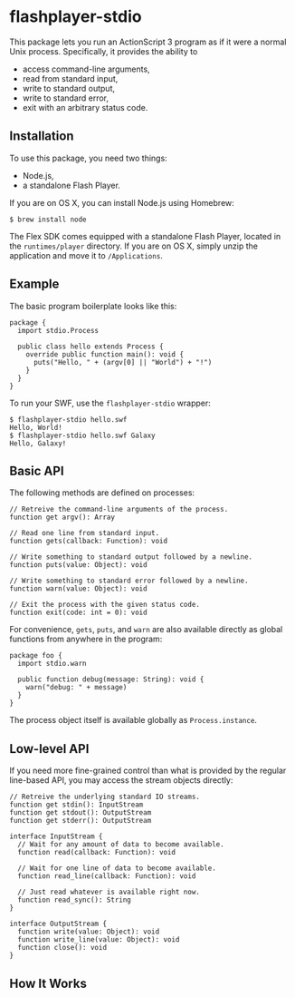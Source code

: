 flashplayer-stdio
=================

This package lets you run an ActionScript 3 program as if it were a
normal Unix process.  Specifically, it provides the ability to

* access command-line arguments,
* read from standard input,
* write to standard output,
* write to standard error,
* exit with an arbitrary status code.


Installation
------------

To use this package, you need two things:

* Node.js,
* a standalone Flash Player.

If you are on OS X, you can install Node.js using Homebrew:

    $ brew install node

The Flex SDK comes equipped with a standalone Flash Player, located in
the `runtimes/player` directory.  If you are on OS X, simply unzip the
application and move it to `/Applications`.


Example
-------

The basic program boilerplate looks like this:

    package {
      import stdio.Process
    
      public class hello extends Process {
        override public function main(): void {
          puts("Hello, " + (argv[0] || "World") + "!")
        }
      }
    }

To run your SWF, use the `flashplayer-stdio` wrapper:

    $ flashplayer-stdio hello.swf
    Hello, World!
    $ flashplayer-stdio hello.swf Galaxy
    Hello, Galaxy!


Basic API
---------

The following methods are defined on processes:

    // Retreive the command-line arguments of the process.
    function get argv(): Array

    // Read one line from standard input.
    function gets(callback: Function): void

    // Write something to standard output followed by a newline.
    function puts(value: Object): void

    // Write something to standard error followed by a newline.
    function warn(value: Object): void

    // Exit the process with the given status code.
    function exit(code: int = 0): void

For convenience, `gets`, `puts`, and `warn` are also available
directly as global functions from anywhere in the program:

    package foo {
      import stdio.warn

      public function debug(message: String): void {
        warn("debug: " + message)
      }
    }

The process object itself is available globally as `Process.instance`.


Low-level API
-------------

If you need more fine-grained control than what is provided by the
regular line-based API, you may access the stream objects directly:

    // Retreive the underlying standard IO streams.
    function get stdin(): InputStream
    function get stdout(): OutputStream
    function get stderr(): OutputStream

    interface InputStream {
      // Wait for any amount of data to become available.
      function read(callback: Function): void

      // Wait for one line of data to become available.
      function read_line(callback: Function): void

      // Just read whatever is available right now.
      function read_sync(): String
    }

    interface OutputStream {
      function write(value: Object): void
      function write_line(value: Object): void
      function close(): void
    }


How It Works
------------

